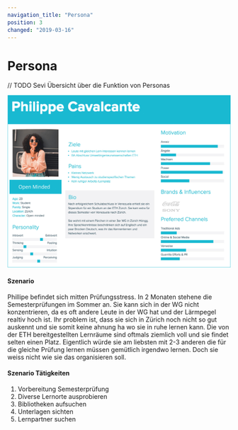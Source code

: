```yaml
---
navigation_title: "Persona"
position: 3
changed: "2019-03-16"
---
```


# Persona
// TODO Sevi
Übersicht über die Funktion von Personas

![Persona](_media/benutzergruppen_persona.jpg)


#### Szenario
Phillipe befindet sich mitten Prüfungsstress. In 2 Monaten stehene die Semesterprüfungen im Sommer an. Sie kann sich in der WG nicht konzentrieren, da es oft andere Leute in der WG hat und der Lärmpegel realtiv hoch ist. Ihr problem ist, dass sie sich in Zürich noch nicht so gut auskennt und sie somit keine ahnung ha wo sie in ruhe lernen kann. Die von der ETH bereitgestellten Lernräume sind oftmals ziemlich voll und sie findet selten einen Platz. Eigentlich würde sie am liebsten mit 2-3 anderen die für die gleiche Prüfung lernen müssen gemütlich irgendwo lernen. Doch sie weiss nicht wie sie das organisieren soll. 

#### Szenario Tätigkeiten
1. Vorbereitung Semesterprüfung
2. Diverse Lernorte ausprobieren
3. Bibliotheken aufsuchen
4. Unterlagen sichten
5. Lernpartner suchen
